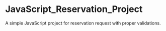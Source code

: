 # JavaScript_Reservation_Project
A simple JavaScript project for reservation request with proper validations.
